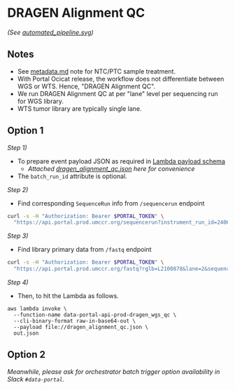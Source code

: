 # DRAGEN Alignment QC

_(See [automated_pipeline.svg](../../model/automated_pipeline.svg))_


## Notes

- See [metadata.md](../metadata.md) note for NTC/PTC sample treatment.
- With Portal Ocicat release, the workflow does not differentiate between WGS or WTS. Hence, "DRAGEN Alignment QC".
- We run DRAGEN Alignment QC at per "lane" level per sequencing run for WGS library.
- WTS tumor library are typically single lane.  


## Option 1

_Step 1)_
- To prepare event payload JSON as required in [Lambda payload schema](https://github.com/umccr/data-portal-apis/blob/dev/data_processors/pipeline/lambdas/dragen_wgs_qc.py#L75-L96)
  - _Attached [dragen_alignment_qc.json](dragen_alignment_qc.json) here for convenience_
- The `batch_run_id` attribute is optional.

_Step 2)_
- Find corresponding `SequenceRun` info from `/sequencerun` endpoint
```bash
curl -s -H "Authorization: Bearer $PORTAL_TOKEN" \
  "https://api.portal.prod.umccr.org/sequencerun?instrument_run_id=240607_A01052_0209_BHLHFTDSXC&status=PendingAnalysis" | jq
```

_Step 3)_
- Find library primary data from `/fastq` endpoint
```bash
curl -s -H "Authorization: Bearer $PORTAL_TOKEN" \
  "https://api.portal.prod.umccr.org/fastq?rglb=L2100878&lane=2&sequence_run__instrument_run_id=240607_A01052_0209_BHLHFTDSXC" | jq
```

_Step 4)_
- Then, to hit the Lambda as follows.

```
aws lambda invoke \
  --function-name data-portal-api-prod-dragen_wgs_qc \
  --cli-binary-format raw-in-base64-out \
  --payload file://dragen_alignment_qc.json \
  out.json
```


## Option 2

_Meanwhile, please ask for orchestrator batch trigger option availability in Slack `#data-portal`._
